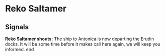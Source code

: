# Reko Saltamer


## Signals

**Reko Saltamer shouts:** <span class="text-danger">The ship to Antonica is now departing the Erudin docks. It will be some time before it makes call here again, we will keep you informed.</span>
end